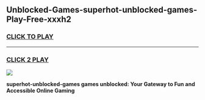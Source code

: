 
## Unblocked-Games-superhot-unblocked-games-Play-Free-xxxh2
<h3>
<a href="https://premium76.site?title=superhot-unblocked-games&ref=10A">CLICK TO PLAY</a></h3>
<hr>

<h3>
<a href="https://premium76.site?title=superhot-unblocked-games&ref=10A">CLICK 2 PLAY</a>
  
</h3>

<a href="https://premium76.site?title=superhot-unblocked-games&ref=10A"><img src="https://clearcache.store/games.png"></a>


**superhot-unblocked-games games unblocked: Your Gateway to Fun and Accessible Online Gaming**
